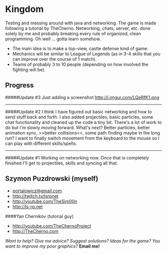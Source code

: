 Kingdom
=======

Testing and messing around with java and networking.
The game is made following a tutorial by TheCherno.
Networking, chats, server, etc. done solely by me and probably breaking every rule of organized, clean programming. Oh well ... gotta learn somehow.

* The main idea is to make a top-view, castle defense kind of game.
* Mechanics will be similar to League of Legends (as in 3-4 skills that you can improve over the course of 1 match).
* Teams of probably 3 to 10 people (depending on how involved the fighting will be).

Progress
-----------------------------------------------------------------------------
#####Update #3
Just adding a screenshot 
http://i.imgur.com/LQeRfK1.png
<hr>
#####Update #2
I think I have figured out basic networking and how to send stuff back and forth. I also added projectiles, basic particles, some chat functionality and cleaned up the code a tiny bit. There's a lot of work to do but I'm slowly moving forward. What's next? Better particles, better animation sync, >>better collisions<<, some path finding maybe in the long run? I want to finally switch movement from the keyboard to the mouse so I can play with different skills/spells.
<hr>
#####Update #1
Working on networking now. Once that is completely finished I'll get to projectiles, skills and syncing all that.


Szymon Puzdrowski (myself)
---------------------------
* portalowicz@gmail.com
* http://twitch.tv/lsrpnet
* http://youtube.com/TheSim00n
* http://ls-rp.net



####Yan Chernikov (tutorial guy)
* http://youtube.com/TheChernoProject
* http://TheCherno.com


*Want to help? Give me advice? Suggest solutions? Ideas for the game? You want to improve my poor graphics?* **Email me!**

